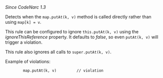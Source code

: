 
*Since CodeNarc 1.3*

Detects when the `map.putAt(k, v)` method is called directly rather than using `map[k] = v`.

This rule can be configured to ignore `this.putAt(k, v)` using the *ignoreThisReference* property. It defaults
to *false*, so even `putAt(k, v)` will trigger a violation.

This rule also ignores all calls to `super.putAt(k, v)`.

Example of violations:

```
        map.putAt(k, v)         // violation
```


